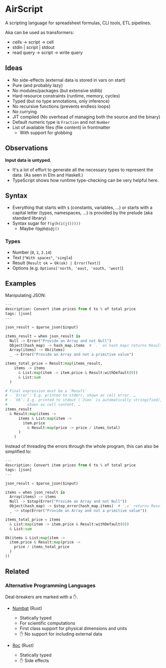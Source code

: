 # AirScript

A scripting language for spreadsheet formulas, CLI tools, ETL pipelines.

Aka can be used as transformers:
- cells → script → cell
- stdin | script | stdout
- read query → script → write query


## Ideas

- No side-effects (external data is stored in vars on start)
- Pure (and probably lazy)
- No modules/packages (but extensive stdlib)
- Hard resource constraints (runtime, memory, cycles)
- Typed (but no type annotations, only inference)
- No recursive functions (prevents endless loops)
- No currying
- JIT compiled (No overhead of managing both the source and the binary)
- Default numeric type is `Fraction` and not `Number`
- List of available files (file content) in frontmatter
    - With support for globbing


## Observations

**Input data is untyped.**

- It's a lot of effort to generate all the necessary types
    to represent the data.
    (As seen in Elm and Haskell.)
- TypeScript shows how runtime type-checking can be very helpful here.

## Syntax

- Everything that starts with `$` (constants, variables, …)
    or starts with a capital letter (types, namespaces, …)
    is provided by the prelude (aka standard library)
- Syntax sugar for `f(g(h(i(j()))))`
    - Maybe `f@g@h@i@j()`


### Types

- Number (`0`, `2`, `3.14`)
- Text (`"With spaces"`, `'single`)
- Result (`Result ok = Ok(ok) | Error(Text)`)
- Options (e.g. `Options['north, 'east, 'south, 'west]`)


## Examples

Manipulating JSON:

```py
---
description: Convert item prices from € to % of total price
tags: [json]
---

json_result = $parse_json($input)

items_result = when json_result is
  Null -> Error("Provide an Array and not Null")
  Object(hash_map) -> hash_map.items  # `.` on hash maps returns Result
  Array(items) -> Ok(items)
  _ -> Error("Provide an Array and not a primitive value")

items_total_price = Result:map(items_result,
    items -> items
      & List:map(item -> item.price & Result:withDefault(0))
      & List:sum
  )

# Final expression must be a `Result`
# - `Error`: E.g. printed to stderr, shown as cell error, …
# - `Ok`: E.g. printed to stdout (`Json` is automatically stringified),
#         shown as cell content, …
items_result
  & Result:map(items ->
      items & List:map(item ->
        item.price
          & Result:map(price -> price / items_total)
      )
    )
```


Instead of threading the errors through the whole program,
this can also be simplified to:

```py
---
description: Convert item prices from € to % of total price
tags: [json]
---

json_result = $parse_json($input)

items = when json_result is
  Array(items) -> items
  Null -> $stop(Error("Provide an Array and not Null"))
  Object(hash_map) -> $stop_error(hash_map.items)  # `.x` returns Result
  _ -> stop(Error("Provide an Array and not a primitive value"))

items_total_price = items
  & List:map(item -> item.price & Result:withDefault(0))
  & List:sum

Ok(items & List:map(item ->
  item.price & Result:map(price ->
    price / items_total_price
  )
))
```


## Related

### Alternative Programming Languages

Deal-breakers are marked with a ✋.

- [Numbat](https://numbat.dev) (Rust)
    - Statically typed
    - For scientific computations
    - First class support for physical dimensions and units
    - ✋ No support for including external data

- [Roc](https://www.roc-lang.org) (Rust)
    - Statically typed
    - ✋ Side effects
